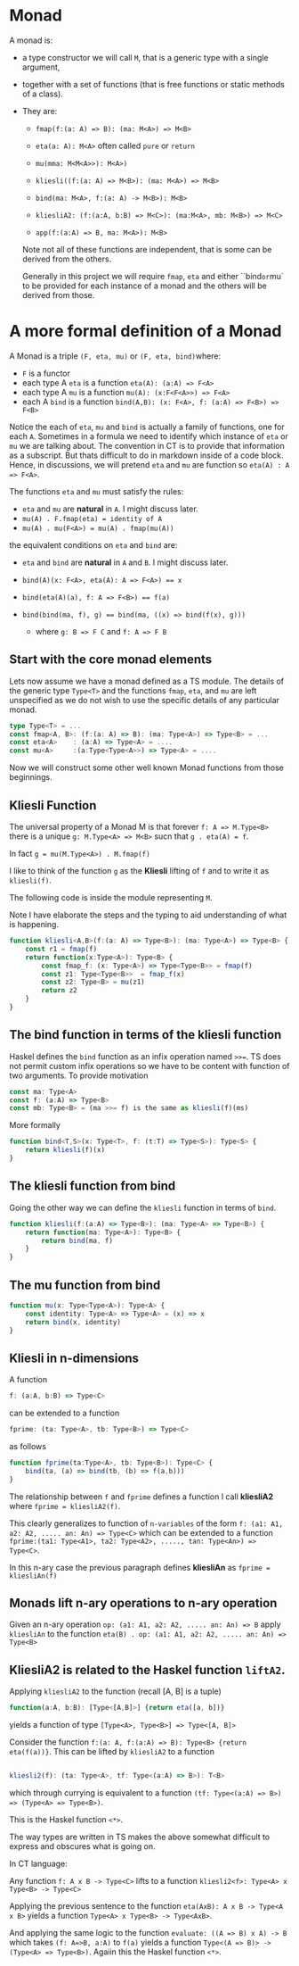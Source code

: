 <!-- file:docs/monad.md -->
 
# Monad
A monad is:

-   a type constructor we will call `M`, that is a generic type with a single argument, 

-   together with a set of functions (that is free functions or static methods of a class).

-   They are:
    
    - `fmap(f:(a: A) => B): (ma: M<A>) => M<B>`

    - `eta(a: A): M<A>` often called `pure` or `return`

    - `mu(mma: M<M<A>>): M<A>)`

    - `kliesli((f:(a: A) => M<B>): (ma: M<A>) => M<B>`

    - `bind(ma: M<A>, f:(a: A) -> M<B>): M<B>`

    - `kliesliA2: (f:(a:A, b:B) => M<C>): (ma:M<A>, mb: M<B>) => M<C>`

    - `app(f:(a:A) => B, ma: M<A>): M<B>`
         
    Note not all of these functions are independent, that is some can be derived from the others.
 
    Generally in this project we will require `fmap`, `eta` and either ``bind` or `mu` to be provided
    for each instance of a monad and the others will be derived from those.
        
# A more formal definition of a Monad

A Monad is a triple `(F, eta, mu)` or `(F, eta, bind)`where:

-   `F` is a functor
-   each type A `eta` is a function `eta(A): (a:A) => F<A>`
-   each type A `mu` is a function `mu(A): (x:F<F<A>>) => F<A>`
-   each A `bind` is a function `bind(A,B): (x: F<A>, f: (a:A) => F<B>) => F<B>`


Notice the each of `eta`, `mu` and `bind` is actually a family of functions, one for each `A`. Sometimes in
a formula we need to identify which instance of `eta` or `mu` we are talking about. The convention in CT is to 
provide that information as a subscript. But thats difficult to do in markdown inside of a code block. Hence, in
discussions, we will pretend `eta` and `mu` are function so `eta(A) : A => F<A>`.

The functions `eta` and `mu` must satisfy the rules:

-   `eta` and `mu` are __natural__ in `A`. I might discuss later.
-   `mu(A) . F.fmap(eta) = identity of A`
-   `mu(A) . mu(F<A>) = mu(A) . fmap(mu(A))`

the equivalent conditions on `eta` and `bind` are:

-   `eta` and `bind` are __natural__ in `A` and `B`. I might discuss later.
-   `bind(A)(x: F<A>, eta(A): A => F<A>) == x`
-   `bind(eta(A)(a), f: A => F<B>) == f(a)`
-   `bind(bind(ma, f), g) == bind(ma, ((x) => bind(f(x), g)))` 

    -   where `g: B => F C` and `f: A => F B`

## Start with the core monad elements

Lets now assume we have a monad defined as a TS module. The details of
the generic type `Type<T>` and the functions `fmap`, `eta`, and `mu` 
are left unspecified as we do not wish to use the specific details of any particular monad.

```ts
type Type<T> = ...
const fmap<A, B>: (f:(a: A) => B): (ma: Type<A>) => Type<B> = ...
const eta<A>    : (a:A) => Type<A> = ....
const mu<A>     :(a:Type<Type<A>>) => Type<A> = ....
```

Now we will construct some other well known Monad functions from those beginnings.

## Kliesli Function

The universal property of a Monad M is that forever `f: A => M.Type<B>` there is a unique
`g: M.Type<A> => M<B>` sucn that `g . eta(A) = f`. 

In fact `g = mu(M.Type<A>) . M.fmap(f)`

I like to think of the function `g` as the __Kliesli__ lifting of `f` and to write it as `kliesli(f)`.

The following code is inside the module representing `M`. 

Note I have elaborate the steps and the typing to aid understanding of what is happening.

```ts
function kliesli<A,B>(f:(a: A) => Type<B>): (ma: Type<A>) => Type<B> {
    const r1 = fmap(f)
    return function(x:Type<A>): Type<B> {
        const fmap_f: (x: Type<A>) => Type<Type<B>> = fmap(f)
        const z1: Type<Type<B>>  = fmap_f(x)
        const z2: Type<B> = mu(z1)
        return z2
    }
}
```
## The bind function in terms of the kliesli function

Haskel defines the `bind` function as an infix operation named `>>=`. TS does not permit custom infix operations so
we have to be content with function of two arguments. To provide motivation 
```ts
const ma: Type<A> 
const f: (a:A) => Type<B>
const mb: Type<B> = (ma >>= f) is the same as kliesli(f)(ms)
```
More formally

```ts
function bind<T,S>(x: Type<T>, f: (t:T) => Type<S>): Type<S> {
    return kliesli(f)(x)
}
```

## The kliesli function from bind

Going the other way we can define the `kliesli` function in terms of `bind`.

```ts
function kliesli(f:(a:A) => Type<B>): (ma: Type<A> => Type<B>) {
    return function(ma: Type<A>): Type<B> {
        return bind(ma, f)
    }
}
```
## The mu function from bind

```ts
function mu(x: Type<Type<A>): Type<A> {
    const identity: Type<A> => Type<A> = (x) => x
    return bind(x, identity)
}
```
## Kliesli in n-dimensions

A function 
```ts
f: (a:A, b:B) => Type<C>
``` 

can be extended to a function 

```ts
fprime: (ta: Type<A>, tb: Type<B>) => Type<C>
```

as follows

```ts
function fprime(ta:Type<A>, tb: Type<B>): Type<C> {
    bind(ta, (a) => bind(tb, (b) => f(a,b)))
}
```
The relationship between `f` and `fprime` defines a function I call __kliesliA2__ where `fprime = kliesliA2(f)`.

This clearly generalizes to function of `n-variables` of the form `f: (a1: A1, a2: A2, ..... an: An) => Type<C>`
which can be extended to a function `fprime:(ta1: Type<A1>, ta2: Type<A2>, ....., tan: Type<An>) => Type<C>`.

In this n-ary case the previous paragraph defines __kliesliAn__ as `fprime = kliesliAn(f)`

## Monads lift n-ary operations to n-ary operation

Given an n-ary operation `op: (a1: A1, a2: A2, ..... an: An) => B` apply `kliesliAn` to the
function `eta(B) . op: (a1: A1, a2: A2, ..... an: An) => Type<B>`

## KliesliA2 is related to the Haskel function `liftA2`.

Applying `kliesliA2` to the function (recall [A, B] is a tuple)

```ts
function(a:A, b:B): [Type<[A,B]>] {return eta([a, b])}
```

yields a function of type `[Type<A>, Type<B>] => Type<[A, B]>`

Consider the function `f:(a: A, f:(a:A) => B): Type<B> {return eta(f(a))}`. This can be lifted 
by `kliesliA2` to a function

```ts

kliesli2(f): (ta: Type<A>, tf: Type<(a:A) => B>): T<B>

```

which through currying is equivalent to a function `(tf: Type<(a:A) => B>) => (Type<A> => Type<B>)`.

This is the Haskel function `<*>`.

The way types are written in TS makes the above somewhat difficult to express and obscures 
what is going on. 

In CT language:

Any function `f: A x B -> Type<C>` lifts to a function `kliesli2<f>: Type<A> x Type<B> -> Type<C>`

Applying the previous sentence to the function `eta(AxB): A x B -> Type<A x B>` yields a function `Type<A> x Type<B> -> Type<AxB>`.

And applying the same logic to the function `evaluate: ((A => B) x A) -> B` which takes `(f: A=>B, a:A)` to `f(a)`
yields a function `Type<(A => B)> -> (Type<A> => Type<B>)`. Agaiin this the Haskel function `<*>`.    

